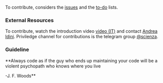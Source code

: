 To contribute, considers the [issues](https://github.com/AndreaIdini/Schroedinger/issues) and the [to-do](https://github.com/AndreaIdini/Schroedinger/projects) lists.
### External Resources
To contribute, watch the introduction video [video \(IT\)](https://www.youtube.com/watch?v=KH8xd0TKkz4)
and contact [Andrea Idini](andrea.idini@gmail.com).
Priviledge channel for contributions is the telegram group [@scienza](t.me/Scienza).
### Guideline
**Always code as if the guy who ends up maintaining your code will be a violent psychopath who knows where you live

-J. F. Woods**
